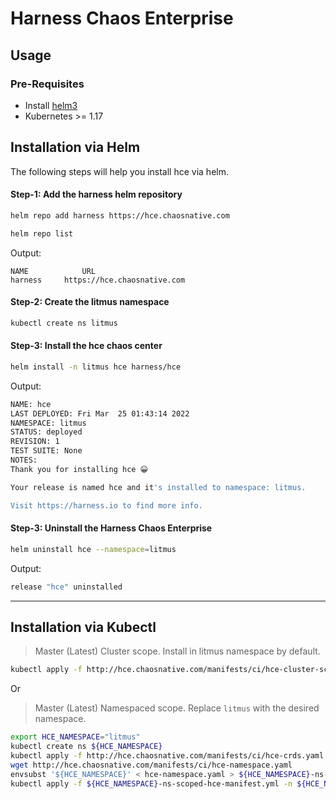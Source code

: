 # Harness Chaos Enterprise

## Usage

### Pre-Requisites

- Install [helm3](https://helm.sh/docs/intro/install/)
- Kubernetes >= 1.17

## Installation via Helm

The following steps will help you install hce via helm.

#### Step-1: Add the harness helm repository

```bash
helm repo add harness https://hce.chaosnative.com

helm repo list
```

Output:
```
NAME            URL
harness     https://hce.chaosnative.com                                                               
```

#### Step-2: Create the litmus namespace

```bash
kubectl create ns litmus
```

#### Step-3: Install the hce chaos center

```bash
helm install -n litmus hce harness/hce
```

Output:
```bash
NAME: hce
LAST DEPLOYED: Fri Mar  25 01:43:14 2022
NAMESPACE: litmus
STATUS: deployed
REVISION: 1
TEST SUITE: None
NOTES:
Thank you for installing hce 😀

Your release is named hce and it's installed to namespace: litmus.

Visit https://harness.io to find more info.
```


#### Step-3: Uninstall the Harness Chaos Enterprise

```bash
helm uninstall hce --namespace=litmus
```

Output:
```bash
release "hce" uninstalled
```
---

## Installation via Kubectl


> Master (Latest) Cluster scope. Install in litmus namespace by default.

```bash
kubectl apply -f http://hce.chaosnative.com/manifests/ci/hce-cluster-scope.yaml
```

Or

> Master (Latest) Namespaced scope. Replace `litmus` with the desired namespace.

```bash
export HCE_NAMESPACE="litmus"
kubectl create ns ${HCE_NAMESPACE}
kubectl apply -f http://hce.chaosnative.com/manifests/ci/hce-crds.yaml
wget http://hce.chaosnative.com/manifests/ci/hce-namespace.yaml
envsubst '${HCE_NAMESPACE}' < hce-namespace.yaml > ${HCE_NAMESPACE}-ns-scoped-hce-manifest.yml
kubectl apply -f ${HCE_NAMESPACE}-ns-scoped-hce-manifest.yml -n ${HCE_NAMESPACE}
```

